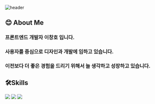 
![header](https://capsule-render.vercel.app/api?type=venom&color=gradient&customColorList=0,2,2,5,30&height=300&section=header&fontColor=100:1e1e1e&text=ChangHo%20Lee&fontSize=90)


<div>
<!--Body-->
  
## 😊 About Me<br/>
  
### 프론트엔드 개발자 이창호 입니다.<br/>
### 사용자를 중심으로 디자인과 개발에 임하고 있습니다.<br/>
### 이전보다 더 좋은 경험을 드리기 위해서 늘 생각하고 성장하고 있습니다.<br/>

## 🛠️Skills<br/>
<img src="https://img.shields.io/badge/html5-E34F26?style=flat-square&logo=html5&logoColor=white"/>
<img src="https://img.shields.io/badge/css3-1572B6?style=flat-square&logo=css3&logoColor=white"/>
<img src="https://img.shields.io/badge/typescript-65ADF1?style=flat-square&logo=typescript&logoColor=white"/>


</div>
